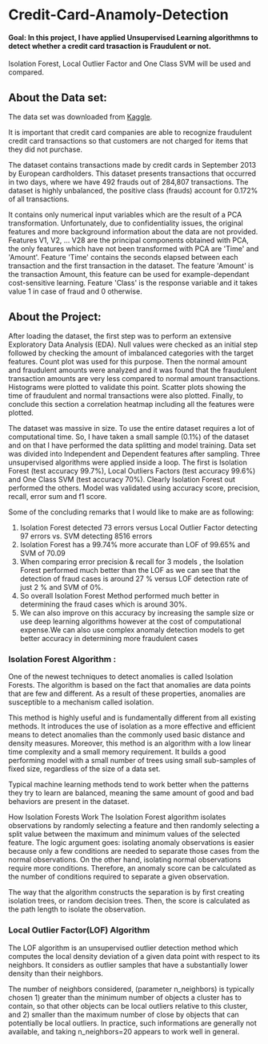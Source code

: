 # Credit-Card-Anamoly-Detection

#### Goal: In this project, I have applied Unsupervised Learning algorithmns to detect whether a credit card trasaction is Fraudulent or not. 
Isolation Forest, Local Outlier Factor and One Class SVM will be used and compared.

## About the Data set:
The data set was downloaded from [Kaggle](https://www.kaggle.com/mlg-ulb/creditcardfraud/version/3). 

It is important that credit card companies are able to recognize fraudulent credit card transactions so that customers are not charged for items that they did not purchase.

The dataset contains transactions made by credit cards in September 2013 by European cardholders.
This dataset presents transactions that occurred in two days, where we have 492 frauds out of 284,807 transactions.
The dataset is highly unbalanced, the positive class (frauds) account for 0.172% of all transactions.

It contains only numerical input variables which are the result of a PCA transformation. 
Unfortunately, due to confidentiality issues, the original features and more background information about the data are not provided. 
Features V1, V2, … V28 are the principal components obtained with PCA, the only features which have not been transformed with PCA are 'Time' and 'Amount'.
Feature 'Time' contains the seconds elapsed between each transaction and the first transaction in the dataset. 
The feature 'Amount' is the transaction Amount, this feature can be used for example-dependant cost-sensitive learning. 
Feature 'Class' is the response variable and it takes value 1 in case of fraud and 0 otherwise.

## About the Project:
After loading the dataset, the first step was to perform an extensive Exploratory Data Analysis (EDA). Null values were checked as an initial step followed by
checking the amount of imbalanced categories with the target features. Count plot was used for this purpose. Then the normal amount and fraudulent amounts were 
analyzed and it was found that the fraudulent transaction amounts are very less compared to normal amount transactions. Histograms were plotted to validate this point.
Scatter plots showing the time of fraudulent and normal transactions were also plotted. Finally, to conclude this section a correlation heatmap including all the features
were plotted. 

The dataset was massive in size. To use the entire dataset requires a lot of computational time. So, I have taken a small sample (0.1%) of the dataset and on that I have performed the data splitting and model training. Data set was divided into Independent and Dependent features after sampling. Three unsupervised algorithms were applied inside a loop. The first is Isolation Forest (test accuracy 99.7%), Local Outliers Factors (test accuracy 99.6%) and One Class SVM (test accuracy 70%).
Clearly Isolation Forest out performed the others. Model was validated using accuracy score, precision, recall, error sum and f1 score. 

Some of the concluding remarks that I would like to make are as following:

1. Isolation Forest detected 73 errors versus Local Outlier Factor detecting 97 errors vs. SVM detecting 8516 errors
2. Isolation Forest has a 99.74% more accurate than LOF of 99.65% and SVM of 70.09
3. When comparing error precision & recall for 3 models , the Isolation Forest performed much better than the LOF as we can see that the detection of fraud cases is around 27 % versus LOF detection rate of just 2 % and SVM of 0%.
4. So overall Isolation Forest Method performed much better in determining the fraud cases which is around 30%.
5. We can also improve on this accuracy by increasing the sample size or use deep learning algorithms however at the cost of computational expense.We can also use complex anomaly detection models to get better accuracy in determining more fraudulent cases

### Isolation Forest Algorithm :
One of the newest techniques to detect anomalies is called Isolation Forests. The algorithm is based on the fact that anomalies are data points that are few and different. 
As a result of these properties, anomalies are susceptible to a mechanism called isolation.

This method is highly useful and is fundamentally different from all existing methods. It introduces the use of isolation as a more effective and efficient means to detect anomalies than the commonly used basic distance and density measures. Moreover, this method is an algorithm with a low linear time complexity and a small memory requirement. 
It builds a good performing model with a small number of trees using small sub-samples of fixed size, regardless of the size of a data set.

Typical machine learning methods tend to work better when the patterns they try to learn are balanced, meaning the same amount of good and bad behaviors are present in the dataset.

How Isolation Forests Work The Isolation Forest algorithm isolates observations by randomly selecting a feature and then randomly selecting a split value between the maximum and minimum values of the selected feature. The logic argument goes: isolating anomaly observations is easier because only a few conditions are needed to separate those cases from the normal observations. On the other hand, isolating normal observations require more conditions. Therefore, an anomaly score can be calculated as the number of conditions required to separate a given observation.

The way that the algorithm constructs the separation is by first creating isolation trees, or random decision trees. Then, the score is calculated as the path length to isolate the observation.

### Local Outlier Factor(LOF) Algorithm
The LOF algorithm is an unsupervised outlier detection method which computes the local density deviation of a given data point with respect to its neighbors. It considers as outlier samples that have a substantially lower density than their neighbors.

The number of neighbors considered, (parameter n_neighbors) is typically chosen 1) greater than the minimum number of objects a cluster has to contain, so that other objects can be local outliers relative to this cluster, and 2) smaller than the maximum number of close by objects that can potentially be local outliers. In practice, such informations are generally not available, and taking n_neighbors=20 appears to work well in general.
